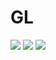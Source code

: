 # GL


[![](https://img.shields.io/badge/dependencies-Unity2018.2.12f1-green.svg)](https://unity3d.com/jp/unity/whatsnew/unity-2018.2.12)
[![](https://img.shields.io/badge/dependencies-SRDebugger-green.svg)](https://assetstore.unity.com/packages/tools/gui/srdebugger-console-tools-on-device-27688)
[![](https://img.shields.io/badge/dependencies-UniRx-green.svg)](https://assetstore.unity.com/packages/tools/integration/unirx-reactive-extensions-for-unity-17276)
